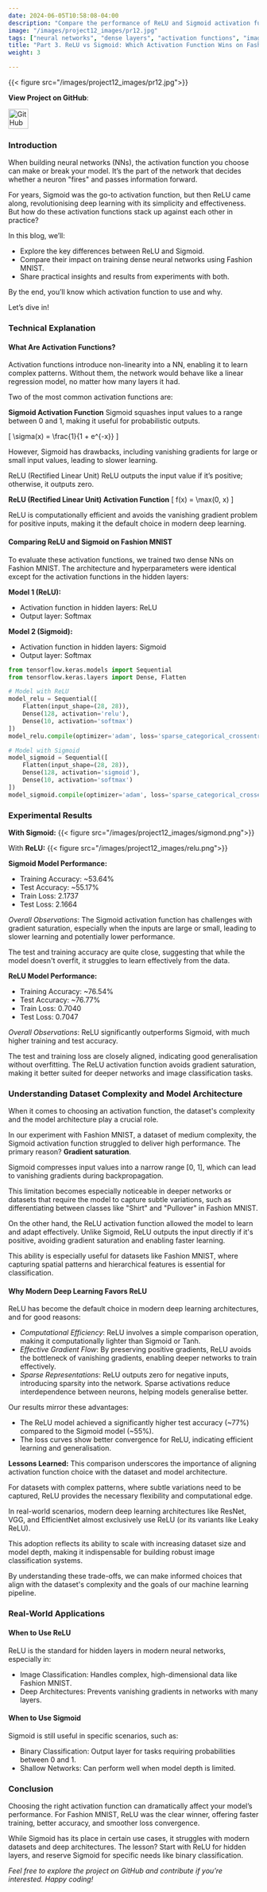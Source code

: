 ```yaml
---
date: 2024-06-05T10:58:08-04:00
description: "Compare the performance of ReLU and Sigmoid activation functions in neural networks. Discover the strengths and weaknesses of each through practical experiments."
image: "/images/project12_images/pr12.jpg"
tags: ["neural networks", "dense layers", "activation functions", "image classification", "deep learning basics"]
title: "Part 3. ReLU vs Sigmoid: Which Activation Function Wins on Fashion MNIST?"
weight: 3

---
```

{{< figure src="/images/project12_images/pr12.jpg">}}

**View Project on GitHub**: 

<a href="https://github.com/drnsmith/Designing-Dense-NNs-Using-MNIST" target="_blank">
    <img src="/images/github.png" alt="GitHub" style="width:40px; height:40px; vertical-align: middle;">
  </a>

### Introduction
When building neural networks (NNs), the activation function you choose can make or break your model. It’s the part of the network that decides whether a neuron "fires" and passes information forward. 

For years, Sigmoid was the go-to activation function, but then ReLU came along, revolutionising deep learning with its simplicity and effectiveness. But how do these activation functions stack up against each other in practice? 

In this blog, we’ll:

 - Explore the key differences between ReLU and Sigmoid.
 - Compare their impact on training dense neural networks using Fashion MNIST.
 - Share practical insights and results from experiments with both.

By the end, you’ll know which activation function to use and why. 

Let’s dive in!

### Technical Explanation
#### What Are Activation Functions?
Activation functions introduce non-linearity into a NN, enabling it to learn complex patterns. Without them, the network would behave like a linear regression model, no matter how many layers it had.

Two of the most common activation functions are:

**Sigmoid Activation Function**
Sigmoid squashes input values to a range between 0 and 1, making it useful for probabilistic outputs.

\[
\sigma(x) = \frac{1}{1 + e^{-x}}
\]

However, Sigmoid has drawbacks, including vanishing gradients for large or small input values, leading to slower learning.

ReLU (Rectified Linear Unit)
ReLU outputs the input value if it’s positive; otherwise, it outputs zero.

**ReLU (Rectified Linear Unit) Activation Function**
\[
f(x) = \max(0, x)
\]

ReLU is computationally efficient and avoids the vanishing gradient problem for positive inputs, making it the default choice in modern deep learning.

#### Comparing ReLU and Sigmoid on Fashion MNIST
To evaluate these activation functions, we trained two dense NNs on Fashion MNIST. The architecture and hyperparameters were identical except for the activation functions in the hidden layers:

**Model 1 (ReLU):**

 - Activation function in hidden layers: ReLU
 - Output layer: Softmax

**Model 2 (Sigmoid):**

 - Activation function in hidden layers: Sigmoid
 - Output layer: Softmax

```python
from tensorflow.keras.models import Sequential
from tensorflow.keras.layers import Dense, Flatten

# Model with ReLU
model_relu = Sequential([
    Flatten(input_shape=(28, 28)),
    Dense(128, activation='relu'),
    Dense(10, activation='softmax')
])
model_relu.compile(optimizer='adam', loss='sparse_categorical_crossentropy', metrics=['accuracy'])

# Model with Sigmoid
model_sigmoid = Sequential([
    Flatten(input_shape=(28, 28)),
    Dense(128, activation='sigmoid'),
    Dense(10, activation='softmax')
])
model_sigmoid.compile(optimizer='adam', loss='sparse_categorical_crossentropy', metrics=['accuracy'])
```

### Experimental Results
**With Sigmoid:**
{{< figure src="/images/project12_images/sigmond.png">}}

With **ReLU:**
{{< figure src="/images/project12_images/relu.png">}}

**Sigmoid Model Performance:**
 - Training Accuracy: ~53.64%
 - Test Accuracy: ~55.17%
 - Train Loss: 2.1737
 - Test Loss: 2.1664

*Overall Observations*:
The Sigmoid activation function has challenges with gradient saturation, especially when the inputs are large or small, leading to slower learning and potentially lower performance.

The test and training accuracy are quite close, suggesting that while the model doesn't overfit, it struggles to learn effectively from the data.

**ReLU Model Performance:**
 - Training Accuracy: ~76.54%
 - Test Accuracy: ~76.77%
 - Train Loss: 0.7040
 - Test Loss: 0.7047

*Overall Observations*:
ReLU significantly outperforms Sigmoid, with much higher training and test accuracy.

The test and training loss are closely aligned, indicating good generalisation without overfitting.
The ReLU activation function avoids gradient saturation, making it better suited for deeper networks and image classification tasks.


### Understanding Dataset Complexity and Model Architecture
When it comes to choosing an activation function, the dataset's complexity and the model architecture play a crucial role. 

In our experiment with Fashion MNIST, a dataset of medium complexity, the Sigmoid activation function struggled to deliver high performance. The primary reason? **Gradient saturation**.

Sigmoid compresses input values into a narrow range [0, 1], which can lead to vanishing gradients during backpropagation. 

This limitation becomes especially noticeable in deeper networks or datasets that require the model to capture subtle variations, such as differentiating between classes like "Shirt" and "Pullover" in Fashion MNIST.

On the other hand, the ReLU activation function allowed the model to learn and adapt effectively. Unlike Sigmoid, ReLU outputs the input directly if it's positive, avoiding gradient saturation and enabling faster learning. 

This ability is especially useful for datasets like Fashion MNIST, where capturing spatial patterns and hierarchical features is essential for classification.

#### Why Modern Deep Learning Favors ReLU
ReLU has become the default choice in modern deep learning architectures, and for good reasons:

 - *Computational Efficiency*: ReLU involves a simple comparison operation, making it computationally lighter than Sigmoid or Tanh.
 - *Effective Gradient Flow*: By preserving positive gradients, ReLU avoids the bottleneck of vanishing gradients, enabling deeper networks to train effectively.
 - *Sparse Representations*: ReLU outputs zero for negative inputs, introducing sparsity into the network. Sparse activations reduce interdependence between neurons, helping models generalise better.

Our results mirror these advantages:

 - The ReLU model achieved a significantly higher test accuracy (~77%) compared to the Sigmoid model (~55%).
 - The loss curves show better convergence for ReLU, indicating efficient learning and generalisation.

**Lessons Learned:**
This comparison underscores the importance of aligning activation function choice with the dataset and model architecture. 

For datasets with complex patterns, where subtle variations need to be captured, ReLU provides the necessary flexibility and computational edge.

In real-world scenarios, modern deep learning architectures like ResNet, VGG, and EfficientNet almost exclusively use ReLU (or its variants like Leaky ReLU). 

This adoption reflects its ability to scale with increasing dataset size and model depth, making it indispensable for building robust image classification systems.

By understanding these trade-offs, we can make informed choices that align with the dataset's complexity and the goals of our machine learning pipeline.


### Real-World Applications
#### When to Use ReLU
ReLU is the standard for hidden layers in modern neural networks, especially in:

 - Image Classification: Handles complex, high-dimensional data like Fashion MNIST.
 - Deep Architectures: Prevents vanishing gradients in networks with many layers.

#### When to Use Sigmoid
Sigmoid is still useful in specific scenarios, such as:

 - Binary Classification: Output layer for tasks requiring probabilities between 0 and 1.
 - Shallow Networks: Can perform well when model depth is limited.

### Conclusion
Choosing the right activation function can dramatically affect your model’s performance. For Fashion MNIST, ReLU was the clear winner, offering faster training, better accuracy, and smoother loss convergence.

While Sigmoid has its place in certain use cases, it struggles with modern datasets and deep architectures. The lesson? Start with ReLU for hidden layers, and reserve Sigmoid for specific needs like binary classification.

*Feel free to explore the project on GitHub and contribute if you’re interested. Happy coding!*